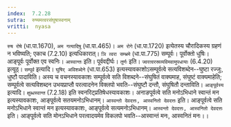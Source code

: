 ```yaml
---
index:  7.2.28
sutra:  रुष्यमत्वरसंघुषास्वनाम्
vritti:  nyasa
---
```


`रुष रोषे` (धा.पा.1670), `अम गत्यादिषु` (धा.पा.465)। `अम रोगे` (धा.पा.1720) इत्येतस्य चौरादिकस्य ग्रहणं न भविष्यति; एकाच (7.2.10) इत्यधिकारात्। `ञि त्वरा सम्भ्रमे` (धा.पा.775) सम्पूर्वः। पूर्वोक्तो धुषिः। आङ्पूर्वः पूर्वोक्त एव स्वनिः। `आस्वान्तः` इति। पूर्ववद्दीर्घः। `तूर्णः` इति। `ज्वरत्वरस्रव्यविमवामुपधायाः` (6.4.20) इत्यूठ्। `सम्पूर्व` इत्यादि। `घुषिर् अविशब्देने` (धा.पा.653) इत्यस्यावकाशोऽसम्पूर्वत्वे सत्यविशब्देन--घुष्टा रज्जुः, धुष्टौ पादाविति। अस्य च वचनस्यावकाशः सम्पूर्वत्वे सति विशब्दने--संघुषितं वाक्यमाह, संघुष्टं वाक्यमाहेति; सम्पूर्वत्वे सत्यविशब्दन उभयप्राप्तौ परत्वादनेन विक्लपो भवति--संघुष्टौ दन्तौ, संघुषितौ दन्ताविति। `आङ्पूर्वस्य` इत्यादि। `क्षुब्धस्वान्त` (7.2.18) इति स्वनरिट्प्रतिषेधस्यावकाशः। अनाङपूर्वत्वे सति मनोऽभिधाने स्वान्तं मन इत्यस्यावकाशः, आङ्पूर्वत्वे सतयमनोऽभिधानम्। `आस्वन्तो देवदत्तः, आस्वनितो देवदत्तः` इति। आङ्पूर्वत्वे सति मनोऽभिधाने स्वान्तं मन इत्यस्यावकाशः, आङ्पूर्वत्वे सत्यमनोऽभिधानम्। `आस्वन्तो देवदत्तः, आस्वनितो देवदत्तः` इति। आङ्पूर्वत्वे सति मोनऽभिधाने परत्वादयमेव विकलपो भवति--आस्वान्तं मनः, आस्वनितं मनः।।

